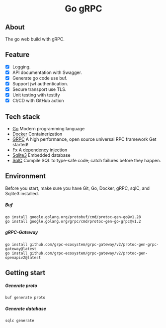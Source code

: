 <h1 align="center">Go gRPC</h1>

## About
The go web build with gRPC.

## Feature
- [x] Logging.
- [x] API documentation with Swagger.
- [x] Generate go code use buf.
- [x] Support jwt authentication.
- [x] Secure transport use TLS.
- [x] Unit testing with testify
- [x] CI/CD with GitHub action

## Tech stack

- [Go](https://go.dev) Modern programming language
- [Docker](https://www.docker.com/) Containerization
- [GRPC](https://grpc.io/) A high performance, open source universal RPC framework Get started!
- [Fx](https://github.com/uber-go/fx) A dependency injection
- [Sqlite3](https://github.com/mattn/go-sqlite3) Embedded database
- [SqlC](https://sqlc.dev/) Compile SQL to type-safe code; catch failures before they happen.

## Environment
Before you start, make sure you have Git, Go, Docker, gRPC, sqlC, and Sqlite3 installed.

<h5>Buf</h5>

``` shell
go install google.golang.org/protobuf/cmd/protoc-gen-go@v1.28
go install google.golang.org/grpc/cmd/protoc-gen-go-grpc@v1.2
```

<h5>gRPC-Gateway</h5>

``` shell
go install github.com/grpc-ecosystem/grpc-gateway/v2/protoc-gen-grpc-gateway@latest
go install github.com/grpc-ecosystem/grpc-gateway/v2/protoc-gen-openapiv2@latest
```

## Getting start

<h5>Generate proto</h5>

``` shell
buf generate proto
```

<h5>Generate database</h5>

```shell
sqlc generate
```
